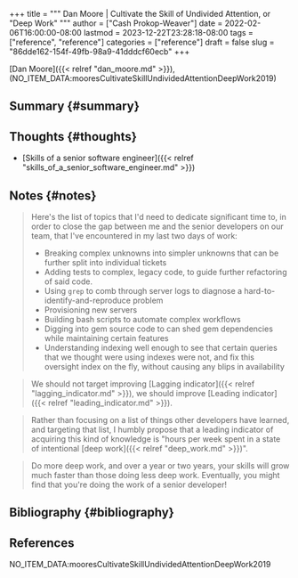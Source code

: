 +++
title = """
  Dan Moore | Cultivate the Skill of Undivided Attention, or "Deep Work"
  """
author = ["Cash Prokop-Weaver"]
date = 2022-02-06T16:00:00-08:00
lastmod = 2023-12-22T23:28:18-08:00
tags = ["reference", "reference"]
categories = ["reference"]
draft = false
slug = "86dde162-154f-49fb-98a9-41dddcf60ecb"
+++

[Dan Moore]({{< relref "dan_moore.md" >}}), (NO_ITEM_DATA:mooresCultivateSkillUndividedAttentionDeepWork2019)


## Summary {#summary}


## Thoughts {#thoughts}

-   [Skills of a senior software engineer]({{< relref "skills_of_a_senior_software_engineer.md" >}})


## Notes {#notes}

> Here's the list of topics that I'd need to dedicate significant time to, in order to close the gap between me and the senior developers on our team, that I've encountered in my last two days of work:
>
> -   Breaking complex unknowns into simpler unknowns that can be further split into individual tickets
> -   Adding tests to complex, legacy code, to guide further refactoring of said code.
> -   Using `grep` to comb through server logs to diagnose a hard-to-identify-and-reproduce problem
> -   Provisioning new servers
> -   Building bash scripts to automate complex workflows
> -   Digging into gem source code to can shed gem dependencies while maintaining certain features
> -   Understanding indexing well enough to see that certain queries that we thought were using indexes were not, and fix this oversight index on the fly, without causing any blips in availability

<!--quoteend-->

> We should not target improving [Lagging indicator]({{< relref "lagging_indicator.md" >}}), we should improve [Leading indicator]({{< relref "leading_indicator.md" >}}).

<!--quoteend-->

> Rather than focusing on a list of things other developers have learned, and targeting that list, I humbly propose that a leading indicator of acquiring this kind of knowledge is "hours per week spent in a state of intentional [deep work]({{< relref "deep_work.md" >}})".

<!--quoteend-->

> Do more deep work, and over a year or two years, your skills will grow much faster than those doing less deep work. Eventually, you might find that you're doing the work of a senior developer!


## Bibliography {#bibliography}

## References

<style>.csl-entry{text-indent: -1.5em; margin-left: 1.5em;}</style><div class="csl-bib-body">
  <div class="csl-entry">NO_ITEM_DATA:mooresCultivateSkillUndividedAttentionDeepWork2019</div>
</div>
